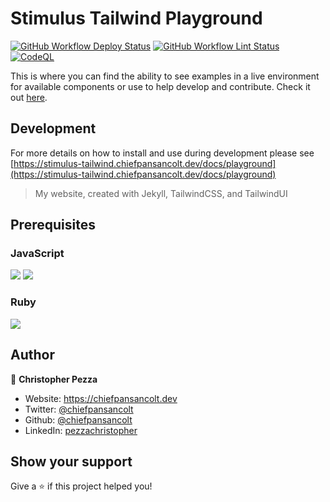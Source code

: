 # Stimulus Tailwind Playground

[![GitHub Workflow Deploy Status](https://img.shields.io/github/actions/workflow/status/chiefpansancolt/stimulus-tailwind-playground/deploy.yml?label=Deploy&logo=github&style=flat-square)](https://github.com/chiefpansancolt/stimulus-tailwind-playground/actions/workflows/deploy.yml)
[![GitHub Workflow Lint Status](https://img.shields.io/github/actions/workflow/status/chiefpansancolt/stimulus-tailwind-playground/lints.yml?label=Lints&logo=github&style=flat-square)](https://github.com/chiefpansancolt/stimulus-tailwind-playground/actions/workflows/lints.yml)
[![CodeQL](https://github.com/chiefpansancolt/stimulus-tailwind-playground/actions/workflows/github-code-scanning/codeql/badge.svg)](https://github.com/chiefpansancolt/stimulus-tailwind-playground/actions/workflows/github-code-scanning/codeql)

This is where you can find the ability to see examples in a live environment for available components or use to help develop and contribute. Check it out [here](https://chiefpansancolt.github.io/stimulus-tailwind-playground).

## Development

For more details on how to install and use during development please see [https://stimulus-tailwind.chiefpansancolt.dev/docs/playground](https://stimulus-tailwind.chiefpansancolt.dev/docs/playground)

> My website, created with Jekyll, TailwindCSS, and TailwindUI

## Prerequisites

### JavaScript

<p>
  <img src="https://img.shields.io/badge/node-18.x.x-blue.svg" />
  <img src="https://img.shields.io/badge/yarn-1.22.x-blue.svg" />
</p>

### Ruby

<p>
  <img src="https://img.shields.io/badge/ruby-3.1.2-red.svg" />
</p>

## Author

👤 **Christopher Pezza**

- Website: https://chiefpansancolt.dev
- Twitter: [@chiefpansancolt](https://twitter.com/chiefpansancolt)
- Github: [@chiefpansancolt](https://github.com/chiefpansancolt)
- LinkedIn: [pezzachristopher](https://linkedin.com/in/pezzachristopher)

## Show your support

Give a ⭐️ if this project helped you!
